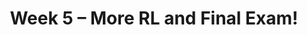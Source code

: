 ---
    title: Week 5 – More RL and Final Exam!
    weekNumber: 5
    days:
      - date: 2023-7-31
        events:
          "**LEC 15**{: .label .label-lecture } TBA":
            # "[🎥]()"
      - date: 2023-8-1
        events:
          "**LEC 16**{: .label .label-lecture } TBA":
            # "[🎥]()"
          "**QUIZ 5**{: .label .label-disc } **Quiz 5**":
      - date: 2023-8-2
        events:
          "**LEC 17**{: .label .label-lecture } TBA":
            # "[🎥]()"  

      - date: 2023-8-3
        events:
          "**Final**{: .label .label-exam } **Final Exam!**":
          "**Refl 5**{: .label .label-reflect } [Reflection 5 due](https://canvas.ucsd.edu/courses/47968/assignments/659981)":
      - date: 2023-8-4
        events:
          "**HW 5**{: .label .label-hw } [HW 5 due](https://canvas.ucsd.edu/courses/47968/assignments/659977)":      
---